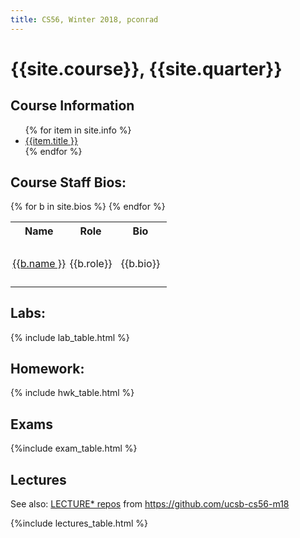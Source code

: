 ```yaml
---
title: CS56, Winter 2018, pconrad
---
```


# {{site.course}}, {{site.quarter}}


<div id="info" data-role="collapsible" data-collapsed="false">
<h2>Course Information</h2>
<ul>
{% for item in site.info %}
<li><a href="{{item.url}}"  data-ajax="false">{{item.title }}</a></li>
{% endfor %}
</ul>
</div>

<style>
table.bios * td {
 padding: 0.2em;
}
p.staff-bio { max-width: 70em; /* http://maxdesign.com.au/articles/ideal-line-length-in-ems/ */
              padding: 0.5em;
	    }
</style>

<div data-role="collapsible" data-collapsed="true">
<h2 id="bios">Course Staff Bios:</h2>
<table class="bios">
<tr><th>Name</th><th>Role</th><th>Bio</th></tr>
{% for b in site.bios %}
<tr><td><a href="{{b.url}}"  data-ajax="false">{{b.name }}</a></td><td>{{b.role}}</td><td><p class="staff-bio">{{b.bio}}</p></td></tr>
{% endfor %}
</table>
</div>

<div data-role="collapsible" data-collapsed="false">
<h2 id="labs">Labs:</h2>
{% include lab_table.html %}
</div>


<div data-role="collapsible" data-collapsed="false">
<h2 id="homework">Homework:</h2>
{% include hwk_table.html %}
</div>

<div data-role="collapsible" data-collapsed="false">
<h2 id="exams">Exams</h2>
{%include exam_table.html %}
</div>

<div data-role="collapsible" data-collapsed="false">
<h2 id="teams">Lectures</h2>

See also: [LECTURE* repos](https://github.com/ucsb-cs56-m18?utf8=%E2%9C%93&q=LECTURE&type=&language=) from <https://github.com/ucsb-cs56-m18>
  
{%include lectures_table.html %}
</div>


